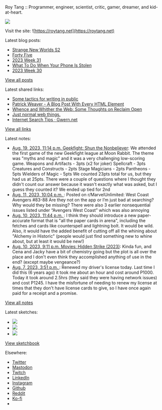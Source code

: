 Roy Tang :: Programmer, engineer, scientist, critic, gamer, dreamer, and kid-at-heart.

![](https://roytang.net/static/img/profile.jpg)

Visit the site: ![https://roytang.net](https://roytang.net)

Latest blog posts:

- [Strange New Worlds S2](https://roytang.net/2023/08/strange-new-worlds-s2/)
- [Forty Five](https://roytang.net/2023/08/forty-five/)
- [2023 Week 31](https://roytang.net/2023/08/2023-week-31/)
- [What To Do When Your Phone Is Stolen](https://roytang.net/2023/08/what-do-phone-stolen/)
- [2023 Week 30](https://roytang.net/2023/07/2023-week-30/)

[View all posts](https://roytang.net/blog)

Latest shared links:

- [Some tactics for writing in public](https://roytang.net/2023/08/dcc9683a0a33424126f87191801bdf46/)
- [Patrick Weaver - A Blog Post With Every HTML Element](https://roytang.net/2023/08/f5b8b9c807981e6e9d6fb0f0b9fadbf7/)
- [Whence and Whither the Web: Some Thoughts on Reclaim Open](https://roytang.net/2023/08/f6ceb255c2cde8d946326c175b04eb37/)
- [Just normal web things.](https://roytang.net/2023/08/145ff2230330ac3328c9f36850553d0e/)
- [Internet Search Tips · Gwern.net](https://roytang.net/2023/08/1607beb5099150df73199f8183db7e80/)

[View all links](https://roytang.net/links)

Latest notes:

- [Aug. 19, 2023, 11:14 p.m. Geekfight: Shun the Nonbeliever](https://roytang.net/2023/08/geekfight-nonbeliever/): We attended the first game of the new Geekfight league at Moon Rabbit. The theme was &quot;myths and magic&quot; and it was a very challenging low-scoring game. Weapons and Artifacts - 3pts (x2 for joker) Spellcraft - 3pts Creatures and Constructs - 2pts Stage Magicians - 2pts Pantheons - 5pts Wielders of Magic - 5pts We counted 23pts total for us, but they had us at 25pts. There were a couple of questions where I thought they didn&#x27;t count our answer because it wasn&#x27;t exactly what was asked, but I guess they counted it? We ended up tied for 2nd
- [Aug. 11, 2023, 10:04 p.m. ](https://roytang.net/2023/08/15o9ubc/): Posted on r/MarvelUnlimited: West Coast Avengers #83-88 Are they not on the app or I’m just bad at searching? Why would they be missing? There were also 3 earlier nonsequential issues listed under “Avengers West Coast” which was also annoying
- [Aug. 10, 2023, 11:44 p.m. ](https://roytang.net/2023/08/jvll02q/): I think they should introduce a new paper-accurate format that is &quot;all the paper cards in arena&quot;, including the fetches and cards like counterspell and lightning bolt. It would be wild. Also, it would have the added benefit of cutting off all the whining about &quot;Alchemy in Historic&quot; (people would just find something new to whine about, but at least it would be new!)
- [Aug. 10, 2023, 9:11 p.m. Movies: Hidden Strike (2023)](https://roytang.net/2023/08/hidden-strike-2023/): Kinda fun, and Cena and Jacky have a bit of chemistry going but the plot is all over the place and I don&#x27;t even think they accomplished anything of use in the end? (except maybe vengeance?)
- [Aug. 7, 2023, 3:51 p.m. ](https://roytang.net/2023/08/110847244216804146/): Renewed my driver&#x27;s license today. Last time I did this (6 years ago) it took me about an hour and cost around P1000. Today it took around 2.5hrs (they said they were having network issues) and cost P1245. I have the misfortune of needing to renew my license at times that they don&#x27;t have license cards to give, so I have once again paid for a receipt and a promise.

[View all notes](https://roytang.net/notes)

Latest sketches:


- ![](https://roytang.net/media/cache/a6/91/a691e8e5ea3ce73099ba719c9d195dca.jpg)
- ![](https://roytang.net/media/cache/6a/6a/6a6a50c5debd7b0864f953d27d218c9f.jpg)
- ![](https://roytang.net/media/cache/7a/d4/7ad4e6def8147d6f83590eb62ebf33e6.jpg)

[View sketchbook](https://roytang.net/albums/sketchbook)


Elsewhere:

- [Twitter](https://twitter.com/roytang)
- [Mastodon](https://indieweb.social/@roytang)
- [Twitch](https://twitch.tv/twitchyroy)
- [LinkedIn](https://www.linkedin.com/in/roytang)
- [Instagram](https://instagram.com/roytang0400)
- [Github](https://github.com/roytang)
- [Reddit](https://reddit.com/u/hungryroy)
- [Ko-fi](https://ko-fi.com/roytang)
- [](mailto:hello@roytang.net)